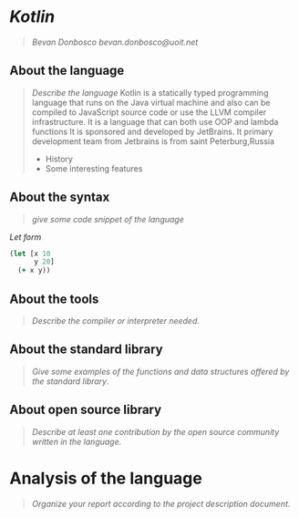 # _Kotlin_

>_Bevan Donbosco_
>_bevan.donbosco@uoit.net_


## About the language

> _Describe the language_
>Kotlin is a statically typed programming language that runs on the Java virtual machine and also can be compiled to JavaScript source code or use the LLVM compiler infrastructure. It is a language that can both use OOP and lambda functions  It is sponsored and developed by JetBrains. It primary development team from Jetbrains is from saint Peterburg,Russia
> - History
> - Some interesting features

## About the syntax

> _give some code snippet of the language_

*Let form*

```clojure
(let [x 10
      y 20]
  (+ x y))
```

## About the tools

> _Describe the compiler or interpreter needed_.

## About the standard library

> _Give some examples of the functions and data structures
> offered by the standard library_.

## About open source library

> _Describe at least one contribution by the open source
community written in the language._

# Analysis of the language

> _Organize your report according to the project description
document_.


